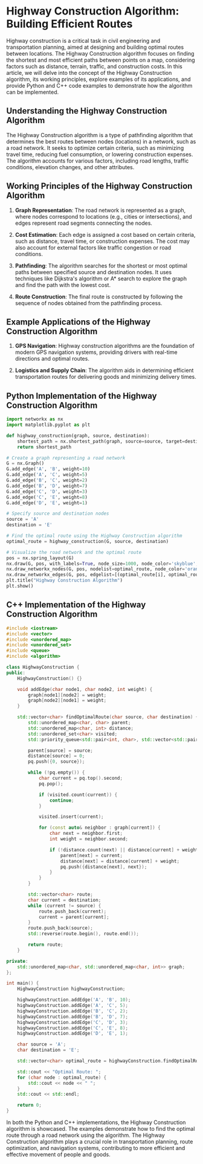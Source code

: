 # Highway Construction Algorithm: Building Efficient Routes

Highway construction is a critical task in civil engineering and transportation planning, aimed at designing and building optimal routes between locations. The Highway Construction algorithm focuses on finding the shortest and most efficient paths between points on a map, considering factors such as distance, terrain, traffic, and construction costs. In this article, we will delve into the concept of the Highway Construction algorithm, its working principles, explore examples of its applications, and provide Python and C++ code examples to demonstrate how the algorithm can be implemented.

## Understanding the Highway Construction Algorithm

The Highway Construction algorithm is a type of pathfinding algorithm that determines the best routes between nodes (locations) in a network, such as a road network. It seeks to optimize certain criteria, such as minimizing travel time, reducing fuel consumption, or lowering construction expenses. The algorithm accounts for various factors, including road lengths, traffic conditions, elevation changes, and other attributes.

## Working Principles of the Highway Construction Algorithm

1. **Graph Representation**: The road network is represented as a graph, where nodes correspond to locations (e.g., cities or intersections), and edges represent road segments connecting the nodes.

2. **Cost Estimation**: Each edge is assigned a cost based on certain criteria, such as distance, travel time, or construction expenses. The cost may also account for external factors like traffic congestion or road conditions.

3. **Pathfinding**: The algorithm searches for the shortest or most optimal paths between specified source and destination nodes. It uses techniques like Dijkstra's algorithm or A* search to explore the graph and find the path with the lowest cost.

4. **Route Construction**: The final route is constructed by following the sequence of nodes obtained from the pathfinding process.

## Example Applications of the Highway Construction Algorithm

1. **GPS Navigation**: Highway construction algorithms are the foundation of modern GPS navigation systems, providing drivers with real-time directions and optimal routes.

2. **Logistics and Supply Chain**: The algorithm aids in determining efficient transportation routes for delivering goods and minimizing delivery times.

## Python Implementation of the Highway Construction Algorithm

```python
import networkx as nx
import matplotlib.pyplot as plt

def highway_construction(graph, source, destination):
    shortest_path = nx.shortest_path(graph, source=source, target=destination, weight='weight')
    return shortest_path

# Create a graph representing a road network
G = nx.Graph()
G.add_edge('A', 'B', weight=10)
G.add_edge('A', 'C', weight=5)
G.add_edge('B', 'C', weight=2)
G.add_edge('B', 'D', weight=7)
G.add_edge('C', 'D', weight=3)
G.add_edge('C', 'E', weight=8)
G.add_edge('D', 'E', weight=1)

# Specify source and destination nodes
source = 'A'
destination = 'E'

# Find the optimal route using the Highway Construction algorithm
optimal_route = highway_construction(G, source, destination)

# Visualize the road network and the optimal route
pos = nx.spring_layout(G)
nx.draw(G, pos, with_labels=True, node_size=1000, node_color='skyblue', font_size=10)
nx.draw_networkx_nodes(G, pos, nodelist=optimal_route, node_color='orange', node_size=1000)
nx.draw_networkx_edges(G, pos, edgelist=[(optimal_route[i], optimal_route[i+1]) for i in range(len(optimal_route)-1)], edge_color='orange', width=2)
plt.title("Highway Construction Algorithm")
plt.show()
```

## C++ Implementation of the Highway Construction Algorithm

```cpp
#include <iostream>
#include <vector>
#include <unordered_map>
#include <unordered_set>
#include <queue>
#include <algorithm>

class HighwayConstruction {
public:
    HighwayConstruction() {}

    void addEdge(char node1, char node2, int weight) {
        graph[node1][node2] = weight;
        graph[node2][node1] = weight;
    }

    std::vector<char> findOptimalRoute(char source, char destination) {
        std::unordered_map<char, char> parent;
        std::unordered_map<char, int> distance;
        std::unordered_set<char> visited;
        std::priority_queue<std::pair<int, char>, std::vector<std::pair<int, char>>, std::greater<>> pq;

        parent[source] = source;
        distance[source] = 0;
        pq.push({0, source});

        while (!pq.empty()) {
            char current = pq.top().second;
            pq.pop();

            if (visited.count(current)) {
                continue;
            }

            visited.insert(current);

            for (const auto& neighbor : graph[current]) {
                char next = neighbor.first;
                int weight = neighbor.second;

                if (!distance.count(next) || distance[current] + weight < distance[next]) {
                    parent[next] = current;
                    distance[next] = distance[current] + weight;
                    pq.push({distance[next], next});
                }
            }
        }

        std::vector<char> route;
        char current = destination;
        while (current != source) {
            route.push_back(current);
            current = parent[current];
        }
        route.push_back(source);
        std::reverse(route.begin(), route.end());

        return route;
    }

private:
    std::unordered_map<char, std::unordered_map<char, int>> graph;
};

int main() {
    HighwayConstruction highwayConstruction;

    highwayConstruction.addEdge('A', 'B', 10);
    highwayConstruction.addEdge('A', 'C', 5);
    highwayConstruction.addEdge('B', 'C', 2);
    highwayConstruction.addEdge('B', 'D', 7);
    highwayConstruction.addEdge('C', 'D', 3);
    highwayConstruction.addEdge('C', 'E', 8);
    highwayConstruction.addEdge('D', 'E', 1);

    char source = 'A';
    char destination = 'E';

    std::vector<char> optimal_route = highwayConstruction.findOptimalRoute(source, destination);

    std::cout << "Optimal Route: ";
    for (char node : optimal_route) {
        std::cout << node << " ";
    }
    std::cout << std::endl;

    return 0;
}
```

In both the Python and C++ implementations, the Highway Construction algorithm is showcased. The examples demonstrate how to find the optimal route through a road network using the algorithm. The Highway Construction algorithm plays a crucial role in transportation planning, route optimization, and navigation systems, contributing to more efficient and effective movement of people and goods.
